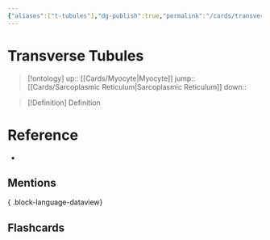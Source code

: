 ```yaml
---
{"aliases":["t-tubules"],"dg-publish":true,"permalink":"/cards/transverse-tubules/","dgPassFrontmatter":true}
---
```


# Transverse Tubules

> [!ontology]
> up:: [[Cards/Myocyte\|Myocyte]]
> jump:: [[Cards/Sarcoplasmic Reticulum\|Sarcoplasmic Reticulum]]
> down:: 

> [!Definition] Definition
> 

# Reference
- 

## Mentions

{ .block-language-dataview}

## Flashcards
